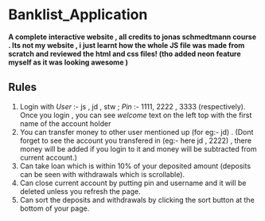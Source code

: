 # Banklist_Application
**A complete interactive website , all credits to jonas schmedtmann course . Its not my website , i just learnt how the whole JS file was made from scratch and reviewed the html and css files! (tho added neon feature myself as it was looking awesome )**
## Rules 
1. Login with _User_ :- js , jd , stw  ; _Pin_ :- 1111, 2222 , 3333  (respectively). Once you login , you can see _welcome_ text on the left top with the first name of the account holder 
2. You can transfer money to other user mentioned up (for eg:- jd) . (Dont forget to see the account you transfered in (eg:- here jd , 2222) , there money will be added if you login to it and money will be subtracted from current account.)
3. Can take loan which is within 10% of your deposited amount (deposits can be seen with withdrawals which is scrollable).
4. Can close current account by putting pin and username and it will be deleted unless you refresh the page.
5. Can sort the deposits and withdrawals by clicking the sort button at the bottom of your page.
